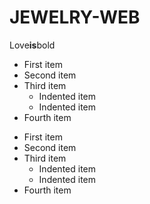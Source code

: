# JEWELRY-WEB
Love**is**bold
- First item
- Second item
- Third item
    - Indented item
    - Indented item
- Fourth item
<ul>
  <li>First item</li>
  <li>Second item</li>
  <li>Third item
    <ul>
      <li>Indented item</li>
      <li>Indented item</li>
    </ul>
  </li>
  <li>Fourth item</li>
</ul>